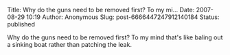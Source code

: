 Title: Why do the guns need to be removed first? To my mi...
Date: 2007-08-29 10:19
Author: Anonymous
Slug: post-6666447247912140184
Status: published

Why do the guns need to be removed first? To my mind that's like baling out a sinking boat rather than patching the leak.
